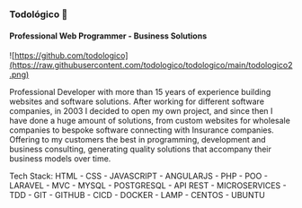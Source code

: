 ### Todológico 🌱
#### Professional Web Programmer - Business Solutions
![https://github.com/todologico](https://raw.githubusercontent.com/todologico/todologico/main/todologico2.png)

Professional Developer with more than 15 years of experience building websites and software solutions.
After working for different software companies, in 2003 I decided to open my own project, and since then I have done a huge amount of solutions, from custom websites for wholesale companies to bespoke software connecting with Insurance companies.
Offering to my customers the best in programming, development and business consulting, generating quality solutions that accompany their business models over time.

Tech Stack: HTML - CSS - JAVASCRIPT - ANGULARJS - PHP - POO - LARAVEL - MVC - MYSQL - POSTGRESQL - API REST - MICROSERVICES - TDD - GIT - GITHUB - CICD - DOCKER - LAMP - CENTOS - UBUNTU

<!--
**todologico/todologico** is a ✨ _special_ ✨ repository because its `README.md` (this file) appears on your GitHub profile.

Here are some ideas to get you started:

- 🔭 I’m currently working on ...
- 🌱 I’m currently learning ...
- 👯 I’m looking to collaborate on ...
- 🤔 I’m looking for help with ...
- 💬 Ask me about ...
- 📫 How to reach me: ...
- 😄 Pronouns: ...
- ⚡ Fun fact: ...
-->

